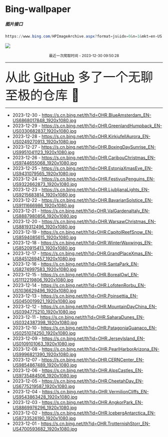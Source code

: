 # Bing-wallpaper

##### 图片接口

```powershell
https://www.bing.com/HPImageArchive.aspx?format=js&idx=0&n=1&mkt=en-US
```

 ![](https://s.cn.bing.net/th?id=OHR.BlueAmsterdam_EN-US6868017848_1920x1080.jpg)

<p align='center' >
    <small>
        最近一次爬取时间 - 2023-12-30 09:50:28
    </small>
    <br>
    <hr>
    <font size=7>
        <small>
           从此 <a href='https://github.com/'>GitHub</a> 多了一个无聊至极的仓库  🍳
        </small>
    </font>
    <hr>
</p>


- 2023-12-30 - https://s.cn.bing.net/th?id=OHR.BlueAmsterdam_EN-US6868017848_1920x1080.jpg 
- 2023-12-29 - https://s.cn.bing.net/th?id=OHR.GreenlandHumpback_EN-US0330682837_1920x1080.jpg 
- 2023-12-28 - https://s.cn.bing.net/th?id=OHR.KirkjufellAurora_EN-US0249270913_1920x1080.jpg 
- 2023-12-27 - https://s.cn.bing.net/th?id=OHR.BoxingDaySunrise_EN-US9951041123_1920x1080.jpg 
- 2023-12-26 - https://s.cn.bing.net/th?id=OHR.CaribouChristmas_EN-US9744655068_1920x1080.jpg 
- 2023-12-25 - https://s.cn.bing.net/th?id=OHR.EstoniaXmasEve_EN-US9431079565_1920x1080.jpg 
- 2023-12-24 - https://s.cn.bing.net/th?id=OHR.FestivusPenguins_EN-US9322662873_1920x1080.jpg 
- 2023-12-23 - https://s.cn.bing.net/th?id=OHR.LjubljanaLights_EN-US9215683814_1920x1080.jpg 
- 2023-12-22 - https://s.cn.bing.net/th?id=OHR.BavarianSolstice_EN-US9111666986_1920x1080.jpg 
- 2023-12-21 - https://s.cn.bing.net/th?id=OHR.ValGardenaItaly_EN-US8887980856_1920x1080.jpg 
- 2023-12-20 - https://s.cn.bing.net/th?id=OHR.WarsawChristmas_EN-US8819312496_1920x1080.jpg 
- 2023-12-19 - https://s.cn.bing.net/th?id=OHR.CapitolReefSnow_EN-US8594085615_1920x1080.jpg 
- 2023-12-18 - https://s.cn.bing.net/th?id=OHR.WinterWaxwings_EN-US8520915413_1920x1080.jpg 
- 2023-12-17 - https://s.cn.bing.net/th?id=OHR.GrandPlaceXmas_EN-US8451269457_1920x1080.jpg 
- 2023-12-16 - https://s.cn.bing.net/th?id=OHR.SantaPark_EN-US8274997583_1920x1080.jpg 
- 2023-12-15 - https://s.cn.bing.net/th?id=OHR.BorealOwl_EN-US1112219806_1920x1080.jpg 
- 2023-12-14 - https://s.cn.bing.net/th?id=OHR.LofotenRorbu_EN-US1036629496_1920x1080.jpg 
- 2023-12-13 - https://s.cn.bing.net/th?id=OHR.Poinsettia_EN-US0450019921_1920x1080.jpg 
- 2023-12-12 - https://s.cn.bing.net/th?id=OHR.MountainDayChina_EN-US0394775210_1920x1080.jpg 
- 2023-12-11 - https://s.cn.bing.net/th?id=OHR.SaharaDunes_EN-US0324387398_1920x1080.jpg 
- 2023-12-10 - https://s.cn.bing.net/th?id=OHR.PatagoniaGuanaco_EN-US0251074250_1920x1080.jpg 
- 2023-12-09 - https://s.cn.bing.net/th?id=OHR.JerseyIsland_EN-US0109101063_1920x1080.jpg 
- 2023-12-08 - https://s.cn.bing.net/th?id=OHR.PearlHarborArizona_EN-US9996821390_1920x1080.jpg 
- 2023-12-07 - https://s.cn.bing.net/th?id=OHR.CERNCenter_EN-US9854867489_1920x1080.jpg 
- 2023-12-06 - https://s.cn.bing.net/th?id=OHR.AlpsCastles_EN-US9735484506_1920x1080.jpg 
- 2023-12-05 - https://s.cn.bing.net/th?id=OHR.CheetahDay_EN-US6775219587_1920x1080.jpg 
- 2023-12-04 - https://s.cn.bing.net/th?id=OHR.VermilionCliffs_EN-US9543863428_1920x1080.jpg 
- 2023-12-03 - https://s.cn.bing.net/th?id=OHR.AngkorPark_EN-US8869976296_1920x1080.jpg 
- 2023-12-02 - https://s.cn.bing.net/th?id=OHR.IcebergAntarctica_EN-US8733526190_1920x1080.jpg 
- 2023-12-01 - https://s.cn.bing.net/th?id=OHR.TrotternishStorr_EN-US4700593682_1920x1080.jpg 
